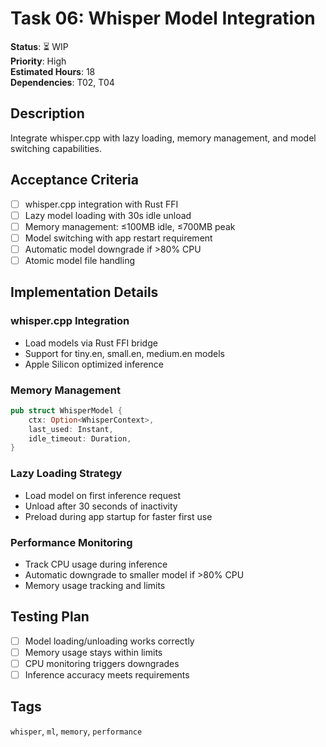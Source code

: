 # Task 06: Whisper Model Integration

**Status**: ⏳ WIP  
**Priority**: High  
**Estimated Hours**: 18  
**Dependencies**: T02, T04  

## Description

Integrate whisper.cpp with lazy loading, memory management, and model switching capabilities.

## Acceptance Criteria

- [ ] whisper.cpp integration with Rust FFI
- [ ] Lazy model loading with 30s idle unload
- [ ] Memory management: ≤100MB idle, ≤700MB peak
- [ ] Model switching with app restart requirement
- [ ] Automatic model downgrade if >80% CPU
- [ ] Atomic model file handling

## Implementation Details

### whisper.cpp Integration
- Load models via Rust FFI bridge
- Support for tiny.en, small.en, medium.en models
- Apple Silicon optimized inference

### Memory Management
```rust
pub struct WhisperModel {
    ctx: Option<WhisperContext>,
    last_used: Instant,
    idle_timeout: Duration,
}
```

### Lazy Loading Strategy
- Load model on first inference request
- Unload after 30 seconds of inactivity
- Preload during app startup for faster first use

### Performance Monitoring
- Track CPU usage during inference
- Automatic downgrade to smaller model if >80% CPU
- Memory usage tracking and limits

## Testing Plan

- [ ] Model loading/unloading works correctly
- [ ] Memory usage stays within limits
- [ ] CPU monitoring triggers downgrades
- [ ] Inference accuracy meets requirements

## Tags
`whisper`, `ml`, `memory`, `performance`